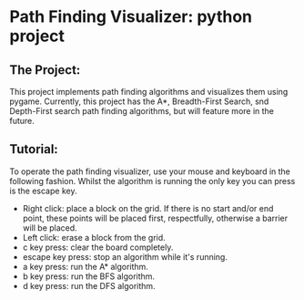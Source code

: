 # Path Finding Visualizer: python project

## The Project:
This project implements path finding algorithms and visualizes them using pygame. 
Currently, this project has the A*, Breadth-First Search, snd Depth-First search path finding algorithms,
but will feature more in the future.

## Tutorial:
To operate the path finding visualizer, use your mouse and keyboard in the following fashion. 
Whilst the algorithm is running the only key you can press is the escape key.
- Right click: place a block on the grid. If there is no start and/or end point, these points will be placed first, 
  respectfully, otherwise a barrier will be placed.
- Left click: erase a block from the grid.
- c key press: clear the board completely.
- escape key press: stop an algorithm while it's running.
- a key press: run the A* algorithm.
- b key press: run the BFS algorithm.
- d key press: run the DFS algorithm.